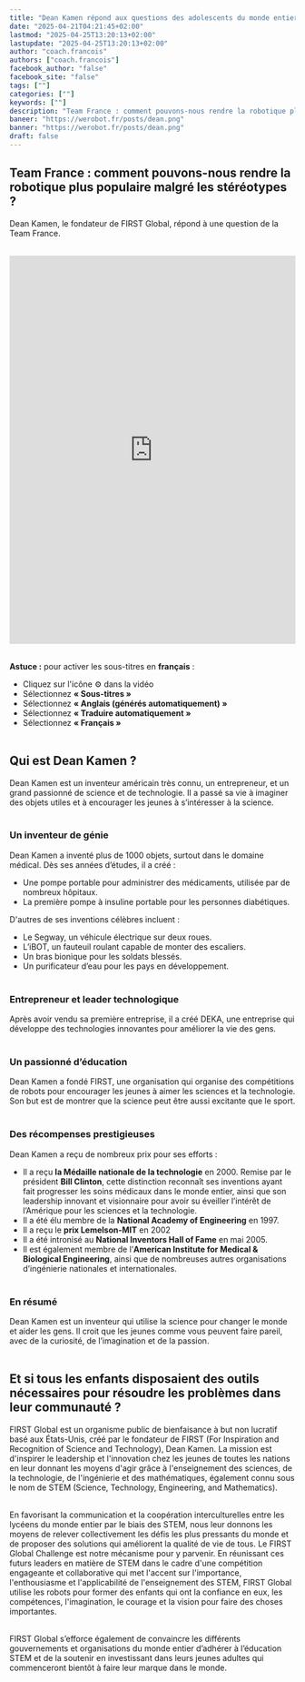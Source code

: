 ```yaml
---
title: "Dean Kamen répond aux questions des adolescents du monde entier | FIRST Global"
date: "2025-04-21T04:21:45+02:00"
lastmod: "2025-04-25T13:20:13+02:00"
lastupdate: "2025-04-25T13:20:13+02:00"
author: "coach.francois"
authors: ["coach.francois"]
facebook_author: "false"
facebook_site: "false"
tags: [""]
categories: [""]
keywords: [""]
description: "Team France : comment pouvons-nous rendre la robotique plus populaire malgré les stéréotypes ?"
baneer: "https://werobot.fr/posts/dean.png"
banner: "https://werobot.fr/posts/dean.png"
draft: false
---
```

## Team France : comment pouvons-nous rendre la robotique plus populaire malgré les stéréotypes ?

Dean Kamen, le fondateur de FIRST Global, répond à une question de la Team France.

<br>
<iframe width="100%" height="683" src="https://www.youtube.com/embed/W20iGPFUNRg?si=YNgMHTV9ZOEFUvTZ&amp;start=569&amp;end=624" title="YouTube video player" frameborder="0" allow="accelerometer; autoplay; clipboard-write; encrypted-media; gyroscope; picture-in-picture; web-share" referrerpolicy="strict-origin-when-cross-origin" allowfullscreen></iframe>
<br><br>

<strong>Astuce :</strong> pour activer les sous-titres en <strong>français</strong> :
- Cliquez sur l'icône ⚙️ dans la vidéo
- Sélectionnez <strong>« Sous-titres »</strong>
- Sélectionnez <strong>« Anglais (générés automatiquement) »</strong>
- Sélectionnez <strong>« Traduire automatiquement »</strong>
- Sélectionnez <strong>« Français »</strong>
<br><br>

## Qui est Dean Kamen ?

Dean Kamen est un inventeur américain très connu, un entrepreneur, et un grand passionné de science et de technologie. Il a passé sa vie à imaginer des objets utiles et à encourager les jeunes à s’intéresser à la science.
<br><br>

### Un inventeur de génie
Dean Kamen a inventé plus de 1000 objets, surtout dans le domaine médical. Dès ses années d’études, il a créé :
- Une pompe portable pour administrer des médicaments, utilisée par de nombreux hôpitaux.
- La première pompe à insuline portable pour les personnes diabétiques.

D'autres de ses inventions célèbres incluent :
- Le Segway, un véhicule électrique sur deux roues.
- L’iBOT, un fauteuil roulant capable de monter des escaliers.
- Un bras bionique pour les soldats blessés.
- Un purificateur d’eau pour les pays en développement.
<br><br>

### Entrepreneur et leader technologique
Après avoir vendu sa première entreprise, il a créé DEKA, une entreprise qui développe des technologies innovantes pour améliorer la vie des gens.
<br><br>

### Un passionné d’éducation
Dean Kamen a fondé FIRST, une organisation qui organise des compétitions de robots pour encourager les jeunes à aimer les sciences et la technologie. Son but est de montrer que la science peut être aussi excitante que le sport.
<br><br>

### Des récompenses prestigieuses
Dean Kamen a reçu de nombreux prix pour ses efforts :
- Il a reçu **la Médaille nationale de la technologie** en 2000. Remise par le président **Bill Clinton**, cette distinction reconnaît ses inventions ayant fait progresser les soins médicaux dans le monde entier, ainsi que son leadership innovant et visionnaire pour avoir su éveiller l’intérêt de l’Amérique pour les sciences et la technologie.
- Il a été élu membre de la **National Academy of Engineering** en 1997.
- Il a reçu le **prix Lemelson-MIT** en 2002
- Il a été intronisé au **National Inventors Hall of Fame** en mai 2005.
- Il est également membre de l’**American Institute for Medical & Biological Engineering**, ainsi que de nombreuses autres organisations d’ingénierie nationales et internationales.
<br><br>

### En résumé
Dean Kamen est un inventeur qui utilise la science pour changer le monde et aider les gens. Il croit que les jeunes comme vous peuvent faire pareil, avec de la curiosité, de l’imagination et de la passion.
<br><br>

## Et si tous les enfants disposaient des outils nécessaires pour résoudre les problèmes dans leur communauté ?

FIRST Global est un organisme public de bienfaisance à but non lucratif basé aux États-Unis, créé par le fondateur de FIRST (For Inspiration and Recognition of Science and Technology), Dean Kamen. La mission est d'inspirer le leadership et l'innovation chez les jeunes de toutes les nations en leur donnant les moyens d'agir grâce à l'enseignement des sciences, de la technologie, de l'ingénierie et des mathématiques, également connu sous le nom de STEM (Science, Technology, Engineering, and Mathematics).
<br><br>

En favorisant la communication et la coopération interculturelles entre les lycéens du monde entier par le biais des STEM, nous leur donnons les moyens de relever collectivement les défis les plus pressants du monde et de proposer des solutions qui améliorent la qualité de vie de tous. Le FIRST Global Challenge est notre mécanisme pour y parvenir. En réunissant ces futurs leaders en matière de STEM dans le cadre d'une compétition engageante et collaborative qui met l'accent sur l'importance, l'enthousiasme et l'applicabilité de l'enseignement des STEM, FIRST Global utilise les robots pour former des enfants qui ont la confiance en eux, les compétences, l'imagination, le courage et la vision pour faire des choses importantes.
<br><br>

FIRST Global s’efforce également de convaincre les différents gouvernements et organisations du monde entier d’adhérer à l’éducation STEM et de la soutenir en investissant dans leurs jeunes adultes qui commenceront bientôt à faire leur marque dans le monde.



































